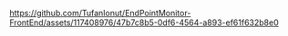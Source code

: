 

https://github.com/TufanIonut/EndPointMonitor-FrontEnd/assets/117408976/47b7c8b5-0df6-4564-a893-ef61f632b8e0

